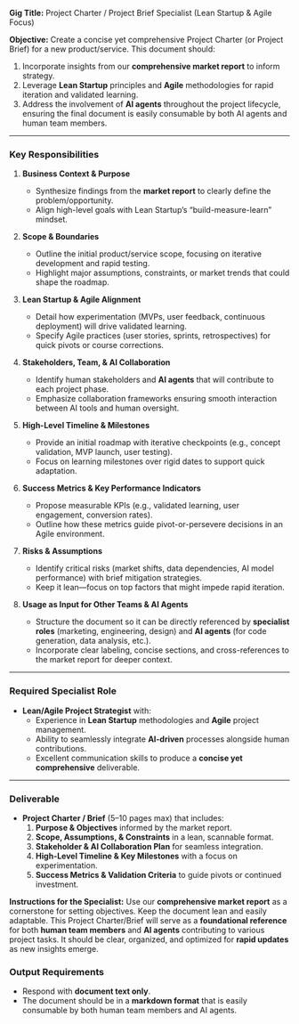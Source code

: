 **Gig Title:** Project Charter / Project Brief Specialist (Lean Startup & Agile Focus)

**Objective:**
Create a concise yet comprehensive Project Charter (or Project Brief) for a new product/service. This document should:

1. Incorporate insights from our **comprehensive market report** to inform strategy.
2. Leverage **Lean Startup** principles and **Agile** methodologies for rapid iteration and validated learning.
3. Address the involvement of **AI agents** throughout the project lifecycle, ensuring the final document is easily consumable by both AI agents and human team members.

---

### Key Responsibilities

1. **Business Context & Purpose**

   - Synthesize findings from the **market report** to clearly define the problem/opportunity.
   - Align high-level goals with Lean Startup’s “build-measure-learn” mindset.

2. **Scope & Boundaries**

   - Outline the initial product/service scope, focusing on iterative development and rapid testing.
   - Highlight major assumptions, constraints, or market trends that could shape the roadmap.

3. **Lean Startup & Agile Alignment**

   - Detail how experimentation (MVPs, user feedback, continuous deployment) will drive validated learning.
   - Specify Agile practices (user stories, sprints, retrospectives) for quick pivots or course corrections.

4. **Stakeholders, Team, & AI Collaboration**

   - Identify human stakeholders and **AI agents** that will contribute to each project phase.
   - Emphasize collaboration frameworks ensuring smooth interaction between AI tools and human oversight.

5. **High-Level Timeline & Milestones**

   - Provide an initial roadmap with iterative checkpoints (e.g., concept validation, MVP launch, user testing).
   - Focus on learning milestones over rigid dates to support quick adaptation.

6. **Success Metrics & Key Performance Indicators**

   - Propose measurable KPIs (e.g., validated learning, user engagement, conversion rates).
   - Outline how these metrics guide pivot-or-persevere decisions in an Agile environment.

7. **Risks & Assumptions**

   - Identify critical risks (market shifts, data dependencies, AI model performance) with brief mitigation strategies.
   - Keep it lean—focus on top factors that might impede rapid iteration.

8. **Usage as Input for Other Teams & AI Agents**
   - Structure the document so it can be directly referenced by **specialist roles** (marketing, engineering, design) and **AI agents** (for code generation, data analysis, etc.).
   - Incorporate clear labeling, concise sections, and cross-references to the market report for deeper context.

---

### Required Specialist Role

- **Lean/Agile Project Strategist** with:
  - Experience in **Lean Startup** methodologies and **Agile** project management.
  - Ability to seamlessly integrate **AI-driven** processes alongside human contributions.
  - Excellent communication skills to produce a **concise yet comprehensive** deliverable.

---

### Deliverable

- **Project Charter / Brief** (5–10 pages max) that includes:
  1. **Purpose & Objectives** informed by the market report.
  2. **Scope, Assumptions, & Constraints** in a lean, scannable format.
  3. **Stakeholder & AI Collaboration Plan** for seamless integration.
  4. **High-Level Timeline & Key Milestones** with a focus on experimentation.
  5. **Success Metrics & Validation Criteria** to guide pivots or continued investment.

**Instructions for the Specialist:**
Use our **comprehensive market report** as a cornerstone for setting objectives. Keep the document lean and easily adaptable. This Project Charter/Brief will serve as a **foundational reference** for both **human team members** and **AI agents** contributing to various project tasks. It should be clear, organized, and optimized for **rapid updates** as new insights emerge.

### Output Requirements

- Respond with **document text only**.
- The document should be in a **markdown format** that is easily consumable by both human team members and AI agents.
